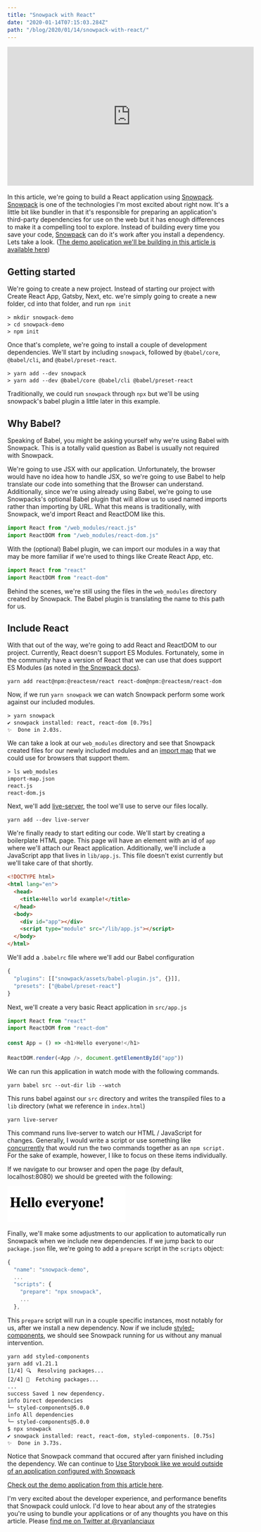 ```yaml
---
title: "Snowpack with React"
date: "2020-01-14T07:15:03.284Z"
path: "/blog/2020/01/14/snowpack-with-react/"
---
```


<iframe width="560" height="315" src="https://www.youtube.com/embed/pUUAil_9yIw" frameborder="0" allow="accelerometer; autoplay; encrypted-media; gyroscope; picture-in-picture" allowfullscreen></iframe>

In this article, we're going to build a React application using [Snowpack](https://www.snowpack.dev/). [Snowpack](https://www.snowpack.dev/) is one of the technologies I'm most excited about right now. It's a little bit like bundler in that it's responsible for preparing an application's third-party dependencies for use on the web but it has enough differences to make it a compelling tool to explore. Instead of building every time you save your code, [Snowpack](https://www.snowpack.dev/) can do it's work after you install a dependency. Lets take a look. ([The demo application we'll be building in this article is available here](https://github.com/ryanlanciaux/snowpack-demo))

## Getting started

We're going to create a new project. Instead of starting our project with Create React App, Gatsby, Next, etc. we're simply going to create a new folder, cd into that folder, and run `npm init`

```
> mkdir snowpack-demo
> cd snowpack-demo
> npm init
```

Once that's complete, we're going to install a couple of development dependencies. We'll start by including `snowpack`, followed by `@babel/core`, `@babel/cli`, and `@babel/preset-react`.

```
> yarn add --dev snowpack
> yarn add --dev @babel/core @babel/cli @babel/preset-react
```

Traditionally, we could run `snowpack` through `npx` but we'll be using snowpack's babel plugin a little later in this example.

## Why Babel?

Speaking of Babel, you might be asking yourself why we're using Babel with Snowpack. This is a totally valid question as Babel is usually not required with Snowpack.

We're going to use JSX with our application. Unfortunately, the browser would have no idea how to handle JSX, so we're going to use Babel to help translate our code into something that the Browser can understand. Additionally, since we're using already using Babel, we're going to use Snowpacks's optional Babel plugin that will allow us to used named imports rather than importing by URL. What this means is traditionally, with Snowpack, we'd import React and ReactDOM like this.

```javascript
import React from "/web_modules/react.js"
import ReactDOM from "/web_modules/react-dom.js"
```

With the (optional) Babel plugin, we can import our modules in a way that may be more familiar if we're used to things like Create React App, etc.

```javascript
import React from "react"
import ReactDOM from "react-dom"
```

Behind the scenes, we're still using the files in the `web_modules` directory created by Snowpack. The Babel plugin is translating the name to this path for us.

## Include React

With that out of the way, we're going to add React and ReactDOM to our project. Currently, React doesn't support ES Modules. Fortunately, some in the community have a version of React that we can use that does support ES Modules (as noted in [the Snowpack docs](https://www.snowpack.dev/#react)).

```
yarn add react@npm:@reactesm/react react-dom@npm:@reactesm/react-dom
```

Now, if we run `yarn snowpack` we can watch Snowpack perform some work against our included modules.

```
> yarn snowpack
✔ snowpack installed: react, react-dom [0.79s]
✨  Done in 2.03s.
```

We can take a look at our `web_modules` directory and see that Snowpack created files for our newly included modules and an [import map](https://github.com/WICG/import-maps) that we could use for browsers that support them.

```
> ls web_modules
import-map.json
react.js
react-dom.js
```

Next, we'll add [live-server](https://www.npmjs.com/package/live-server), the tool we'll use to serve our files locally.

```
yarn add --dev live-server
```

We're finally ready to start editing our code. We'll start by creating a boilerplate HTML page. This page will have an element with an id of `app` where we'll attach our React application. Additionally, we'll include a JavaScript app that lives in `lib/app.js`. This file doesn't exist currently but we'll take care of that shortly.

```html
<!DOCTYPE html>
<html lang="en">
  <head>
    <title>Hello world example!</title>
  </head>
  <body>
    <div id="app"></div>
    <script type="module" src="/lib/app.js"></script>
  </body>
</html>
```

We'll add a `.babelrc` file where we'll add our Babel configuration

```javascript
{
  "plugins": [["snowpack/assets/babel-plugin.js", {}]],
  "presets": ["@babel/preset-react"]
}
```

Next, we'll create a very basic React application in `src/app.js`

```javascript
import React from "react"
import ReactDOM from "react-dom"

const App = () => <h1>Hello everyone!</h1>

ReactDOM.render(<App />, document.getElementById("app"))
```

We can run this application in watch mode with the following commands.

```
yarn babel src --out-dir lib --watch
```

This runs babel against our `src` directory and writes the transpiled files to a `lib` directory (what we reference in `index.html`)

```
yarn live-server
```

This command runs live-server to watch our HTML / JavaScript for changes. Generally, I would write a script or use something like [concurrently](https://www.npmjs.com/package/concurrently) that would run the two commands together as an `npm script.` For the sake of example, however, I like to focus on these items individually.

If we navigate to our browser and open the page (by default, localhost:8080) we should be greeted with the following:

<img src="hello.png" />

Finally, we'll make some adjustments to our application to automatically run Snowpack when we include new dependencies. If we jump back to our `package.json` file, we're going to add a `prepare` script in the `scripts` object:

```javascript
{
  "name": "snowpack-demo",
  ...
  "scripts": {
    "prepare": "npx snowpack",
    ...
  },
```

This `prepare` script will run in a couple specific instances, most notably for us, after we install a new dependency. Now if we include [styled-components](https://styled-components.com/), we should see Snowpack running for us without any manual intervention.

```
yarn add styled-components
yarn add v1.21.1
[1/4] 🔍  Resolving packages...
[2/4] 🚚  Fetching packages...
...
success Saved 1 new dependency.
info Direct dependencies
└─ styled-components@5.0.0
info All dependencies
└─ styled-components@5.0.0
$ npx snowpack
✔ snowpack installed: react, react-dom, styled-components. [0.75s]
✨  Done in 3.73s.
```

Notice that Snowpack command that occured after yarn finished including the dependency. We can continue to [Use Storybook like we would outside of an application configured with Snowpack](http://ryanlanciaux.com/blog/2020/01/09/an-introduction-to-styled-components/)

[Check out the demo application from this article here](https://github.com/ryanlanciaux/snowpack-demo).

I'm very excited about the developer experience, and performance benefits that Snowpack could unlock. I'd love to hear about any of the strategies you're using to bundle your applications or of any thoughts you have on this article. Please [find me on Twitter at @ryanlanciaux](https://twitter.com/ryanlanciaux)
